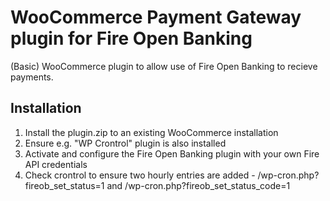 # WooCommerce Payment Gateway plugin for Fire Open Banking
(Basic) WooCommerce plugin to allow use of Fire Open Banking to recieve payments.


## Installation
1. Install the plugin.zip to an existing WooCommerce installation
2. Ensure e.g. "WP Crontrol" plugin is also installed
3. Activate and configure the Fire Open Banking plugin with your own Fire API credentials
4. Check crontrol to ensure two hourly entries are added - /wp-cron.php?fireob_set_status=1 and /wp-cron.php?fireob_set_status_code=1

